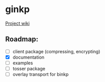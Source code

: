 # ginkp

[Project wiki](https://github.com/ninedraft/ginkp/wiki)

## Roadmap:
- [ ] client package (compressing, encrypting)
- [x] documentation
- [ ] examples
- [ ] tosser package
- [ ] overlay transport for binkp
